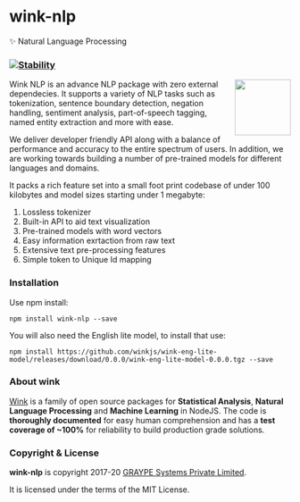 # wink-nlp

✨ Natural Language Processing

### [![Stability](https://img.shields.io/badge/stability-1--experimental-orange.svg)](https://nodejs.org/api/documentation.html#documentation_stability_index)

[<img align="right" src="https://decisively.github.io/wink-logos/logo-title.png" width="100px" >](http://winkjs.org/)

Wink NLP is an advance NLP package with zero external dependecies. It supports a variety of NLP tasks such as tokenization, sentence boundary detection, negation handling, sentiment analysis, part-of-speech tagging, named entity extraction and more with ease.

We deliver developer friendly API along with a balance of performance and accuracy to the entire spectrum of users. In addition, we are working towards building a number of pre-trained models for different languages and domains.

It packs a rich feature set into a small foot print codebase of under 100 kilobytes and model sizes starting under 1 megabyte:

1. Lossless tokenizer
2. Built-in API to aid text visualization
3. Pre-trained models with word vectors
4. Easy information exrtaction from raw text
5. Extensive text pre-processing features
6. Simple token to Unique Id mapping

### Installation

Use npm install:

    npm install wink-nlp --save

You will also need the English lite model, to install that use:

    npm install https://github.com/winkjs/wink-eng-lite-model/releases/download/0.0.0/wink-eng-lite-model-0.0.0.tgz --save

### About wink
[Wink](http://winkjs.org/) is a family of open source packages for **Statistical Analysis**, **Natural Language Processing** and **Machine Learning** in NodeJS. The code is **thoroughly documented** for easy human comprehension and has a **test coverage of ~100%** for reliability to build production grade solutions.

### Copyright & License

**wink-nlp** is copyright 2017-20 [GRAYPE Systems Private Limited](http://graype.in/).

It is licensed under the terms of the MIT License.
